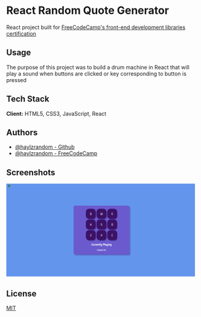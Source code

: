 # React Random Quote Generator

React project built for
[FreeCodeCamp's front-end development libraries certification](https://www.freecodecamp.org/learn/front-end-development-libraries/front-end-development-libraries-projects/build-a-drum-machine)

## Usage

The purpose of this project was to build a drum machine in React that will play
a sound when buttons are clicked or key corresponding to button is pressed

## Tech Stack

**Client:** HTML5, CSS3, JavaScript, React

## Authors

- [@haylzrandom - Github](https://www.github.com/haylzrandom)
- [@haylzrandom - FreeCodeCamp](https://www.freecodecamp.org/haylzrandom)

## Screenshots

<img src="./screenshots/Drum-Machine.png" alt="Drum Machine Screenshot" width="500"  />

## License

[MIT](https://choosealicense.com/licenses/mit/)
